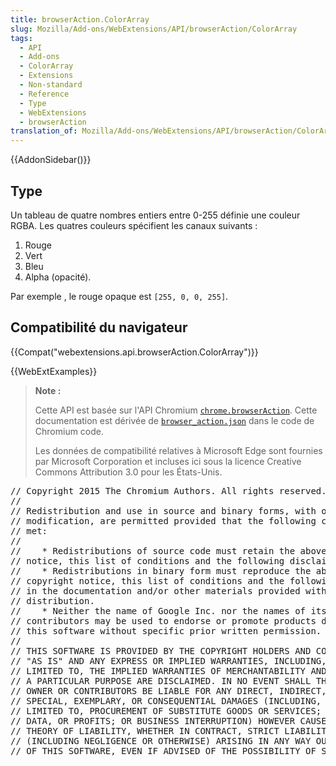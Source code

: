 ```yaml
---
title: browserAction.ColorArray
slug: Mozilla/Add-ons/WebExtensions/API/browserAction/ColorArray
tags:
  - API
  - Add-ons
  - ColorArray
  - Extensions
  - Non-standard
  - Reference
  - Type
  - WebExtensions
  - browserAction
translation_of: Mozilla/Add-ons/WebExtensions/API/browserAction/ColorArray
---
```

{{AddonSidebar()}}

## Type

Un tableau de quatre nombres entiers entre 0-255 définie une couleur RGBA. Les quatres couleurs spécifient les canaux suivants :

1.  Rouge
2.  Vert
3.  Bleu
4.  Alpha (opacité).

Par exemple , le rouge opaque est  `[255, 0, 0, 255]`.

## Compatibilité du navigateur

{{Compat("webextensions.api.browserAction.ColorArray")}}

{{WebExtExamples}}

> **Note :**
>
> Cette API est basée sur l'API Chromium [`chrome.browserAction`](https://developer.chrome.com/extensions/browserAction). Cette documentation est dérivée de [`browser_action.json`](https://chromium.googlesource.com/chromium/src/+/master/chrome/common/extensions/api/browser_action.json) dans le code de Chromium code.
>
> Les données de compatibilité relatives à Microsoft Edge sont fournies par Microsoft Corporation et incluses ici sous la licence Creative Commons Attribution 3.0 pour les États-Unis.

<div class="hidden"><pre>// Copyright 2015 The Chromium Authors. All rights reserved.
//
// Redistribution and use in source and binary forms, with or without
// modification, are permitted provided that the following conditions are
// met:
//
//    * Redistributions of source code must retain the above copyright
// notice, this list of conditions and the following disclaimer.
//    * Redistributions in binary form must reproduce the above
// copyright notice, this list of conditions and the following disclaimer
// in the documentation and/or other materials provided with the
// distribution.
//    * Neither the name of Google Inc. nor the names of its
// contributors may be used to endorse or promote products derived from
// this software without specific prior written permission.
//
// THIS SOFTWARE IS PROVIDED BY THE COPYRIGHT HOLDERS AND CONTRIBUTORS
// "AS IS" AND ANY EXPRESS OR IMPLIED WARRANTIES, INCLUDING, BUT NOT
// LIMITED TO, THE IMPLIED WARRANTIES OF MERCHANTABILITY AND FITNESS FOR
// A PARTICULAR PURPOSE ARE DISCLAIMED. IN NO EVENT SHALL THE COPYRIGHT
// OWNER OR CONTRIBUTORS BE LIABLE FOR ANY DIRECT, INDIRECT, INCIDENTAL,
// SPECIAL, EXEMPLARY, OR CONSEQUENTIAL DAMAGES (INCLUDING, BUT NOT
// LIMITED TO, PROCUREMENT OF SUBSTITUTE GOODS OR SERVICES; LOSS OF USE,
// DATA, OR PROFITS; OR BUSINESS INTERRUPTION) HOWEVER CAUSED AND ON ANY
// THEORY OF LIABILITY, WHETHER IN CONTRACT, STRICT LIABILITY, OR TORT
// (INCLUDING NEGLIGENCE OR OTHERWISE) ARISING IN ANY WAY OUT OF THE USE
// OF THIS SOFTWARE, EVEN IF ADVISED OF THE POSSIBILITY OF SUCH DAMAGE.
</pre></div>
